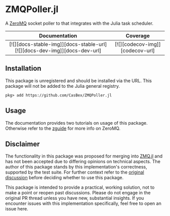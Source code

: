 # ZMQPoller.jl

A [ZeroMQ](https://zeromq.org/) socket poller to that integrates with the Julia task scheduler.

| **Documentation**                                                         | **Coverage**                    |
|:-------------------------------------------------------------------------:|:-------------------------------:|
| [![][docs-stable-img]][docs-stable-url] [![][docs-dev-img]][docs-dev-url] | [![][codecov-img]][codecov-url] |

## Installation
This package is unregistered and should be installed via the URL.
This package will not be added to the Julia general registry.
```
pkg> add https://github.com/CasBex/ZMQPoller.jl
```

## Usage
The documentation provides two tutorials on usage of this package.
Otherwise refer to the [zguide](https://zguide.zeromq.org/) for more info on ZeroMQ.

## Disclaimer
The functionality in this package was proposed for merging into [ZMQ.jl](https://github.com/JuliaInterop/ZMQ.jl) and has not been accepted due to differing opinions on technical aspects.
The author of this package stands by this implementation's correctness, supported by the test suite.
For further context refer to the [original discussion](https://github.com/JuliaInterop/ZMQ.jl/pull/258) before deciding whether to use this package.

This package is intended to provide a practical, working solution, not to make a point or reopen past discussions.
Please do not engage in the original PR thread unless you have new, substantial insights.
If you encounter issues with this implementation specifically, feel free to open an issue here.
